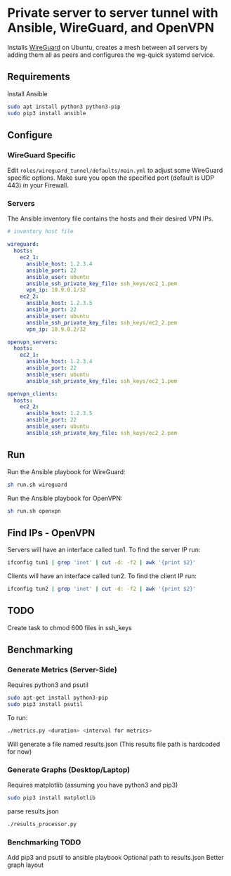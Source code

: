 # Private server to server tunnel with Ansible, WireGuard, and OpenVPN

Installs [WireGuard](https://wireguard.com) on Ubuntu, creates a mesh between all servers by adding them all as peers and configures the wg-quick systemd service.

## Requirements

Install Ansible

```bash
sudo apt install python3 python3-pip
sudo pip3 install ansible
```

## Configure

### WireGuard Specific

Edit `roles/wireguard_tunnel/defaults/main.yml` to adjust some WireGuard specific options.
Make sure you open the specified port (default is UDP 443) in your Firewall.

### Servers

The Ansible inventory file contains the hosts and their desired VPN IPs.

```yaml
# inventory host file

wireguard:
  hosts:
    ec2_1:
      ansible_host: 1.2.3.4
      ansible_port: 22
      ansible_user: ubuntu
      ansible_ssh_private_key_file: ssh_keys/ec2_1.pem
      vpn_ip: 10.9.0.1/32
    ec2_2:
      ansible_host: 1.2.3.5
      ansible_port: 22
      ansible_user: ubuntu
      ansible_ssh_private_key_file: ssh_keys/ec2_2.pem
      vpn_ip: 10.9.0.2/32

openvpn_servers:
  hosts:
    ec2_1:
      ansible_host: 1.2.3.4
      ansible_port: 22
      ansible_user: ubuntu
      ansible_ssh_private_key_file: ssh_keys/ec2_1.pem

openvpn_clients:
  hosts:
    ec2_2:
      ansible_host: 1.2.3.5
      ansible_port: 22
      ansible_user: ubuntu
      ansible_ssh_private_key_file: ssh_keys/ec2_2.pem
```

## Run

Run the Ansible playbook for WireGuard:

```bash
sh run.sh wireguard
```

Run the Ansible playbook for OpenVPN:

```bash
sh run.sh openvpn
```

## Find IPs - OpenVPN

Servers will have an interface called tun1. To find the server IP run:

```bash
ifconfig tun1 | grep 'inet' | cut -d: -f2 | awk '{print $2}'
```

Clients will have an interface called tun2. To find the client IP run:
```bash
ifconfig tun2 | grep 'inet' | cut -d: -f2 | awk '{print $2}'
```

## TODO

Create task to chmod 600 files in ssh_keys

## Benchmarking
### Generate Metrics (Server-Side)
Requires python3 and psutil
```bash
sudo apt-get install python3-pip
sudo pip3 install psutil
```
To run:
```bash
./metrics.py <duration> <interval for metrics>
```
Will generate a file named results.json (This results file path is hardcoded for now)

### Generate Graphs (Desktop/Laptop)
Requires matplotlib (assuming you have python3 and pip3)
```bash
sudo pip3 install matplotlib
```
parse results.json
```bash
./results_processor.py
```
### Benchmarking TODO
Add pip3 and psutil to ansible playbook
Optional path to results.json
Better graph layout



